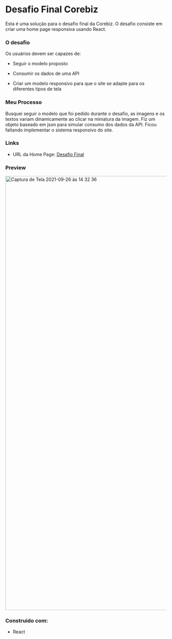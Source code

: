 # Desafio Final Corebiz

Esta é uma solução para o desafio final da Corebiz. O desafio consiste em criar  uma home page responsiva usando React.

### O desafio

Os usuários devem ser capazes de:

- Seguir o modelo proposto

- Consumir os dados de uma API

- Criar um modelo responsivo para que o site se adapte para os diferentes tipos de tela


### Meu Processo

Busquei seguir o modelo que foi pedido durante o desafio, as imagens e os textos variam dinamicamente ao clicar na miniatura da imagem. Fiz um objeto baseado em json para simular  consumo dos dados da API. Ficou faltando implementar o sistema responsivo do site.

### Links

- URL da Home Page: [Desafio Final](https://desafio-final-corebiz.netlify.app/)


### Preview

<img width="1352" alt="Captura de Tela 2021-09-26 às 14 32 36" src="https://user-images.githubusercontent.com/83840866/134817961-a0a0578f-32f9-4236-84cf-13bd1e4a49b7.png">

### Construído com:

- React
